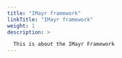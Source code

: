 ```yaml
---
title: "IMayr framework"
linkTitle: "IMayr framework"
weight: 1
description: >

  This is about the IMayr Framework
---
```


